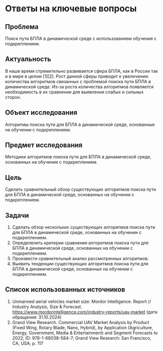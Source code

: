 # Ответы на ключевые вопросы
## Проблема
Поиск пути БПЛА в динамической среде с использованием обучения с подкреплением.

## Актуальность
В наше время стремительно развивается сфера БПЛА, как в России так и в мире в целом [1][2]. Рост данной сферы приводит к увеличению количества алгоритмов связанных с проблемой поиска пути БПЛА в динамической среде. Из-за роста количества алгоритмов появляется необходимость в их сравнении для выявлении слабых и сильных сторон.

## Объект исследования
Алгоритмы поиска пути для БПЛА в динамической среде, основанные на обучении с подкреплением.

## Предмет исследования
Методики алгоритмов поиска пути для БПЛА в динамической среде, основанных на обучении с подкреплением.

## Цель
Сделать сравнительный обзор существующих алгоритмов поиска пути для БПЛА в динамической среде, основанных на обучении с подкреплением.

## Задачи
1. Сделать обзор нескольких существующих алгоритмов поиска пути для БПЛА в динамической среде, основанных на обучении с подкреплением.
2. Определелить критерии сравнения алгоритмов поиска пути для БПЛА в динамической среде, основанных на обучении с подкреплением.
3. Произвести сравнительный анализ рассмотренных алгоритмов.
4. Выявить тенденции существующих алгоритмов поиска пути для БПЛА в динамической среде, основанных на обучении с подкреплением.

## Список использованных источников
1. Unmanned aerial vehicles market size: Mordor Intelligence. Report // Industry Analysis, Size & Forecast. https://www.mordorintelligence.com/industry-reports/uav-market (дата обращения: 31.10.2024)
2. Grand View Research. Commercial UAV Market Analysis by Product (Fixed Wing, Rotary Blade, Nano, Hybrid), by Application (Agriculture, Energy, Government, Media & Entertainment) and Segment Forecasts to 2022; ID: 978-1-68038-584-7; Grand View Research: San Francisco, CA, USA; p. 117
